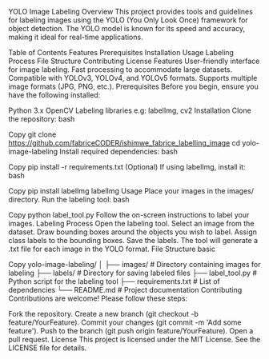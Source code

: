 YOLO Image Labeling
Overview
This project provides tools and guidelines for labeling images using the YOLO (You Only Look Once) framework for object detection. The YOLO model is known for its speed and accuracy, making it ideal for real-time applications.

Table of Contents
Features
Prerequisites
Installation
Usage
Labeling Process
File Structure
Contributing
License
Features
User-friendly interface for image labeling.
Fast processing to accommodate large datasets.
Compatible with YOLOv3, YOLOv4, and YOLOv5 formats.
Supports multiple image formats (JPG, PNG, etc.).
Prerequisites
Before you begin, ensure you have the following installed:

Python 3.x
OpenCV
Labeling libraries e.g: labelImg, cv2
Installation
Clone the repository:
bash

Copy
git clone https://github.com/fabriceCODER/ishimwe_fabrice_labelling_image
cd yolo-image-labeling
Install required dependencies:
bash

Copy
pip install -r requirements.txt
(Optional) If using labelImg, install it:
bash

Copy
pip install labelImg
labelImg
Usage
Place your images in the images/ directory.
Run the labeling tool:
bash

Copy
python label_tool.py
Follow the on-screen instructions to label your images.
Labeling Process
Open the labeling tool.
Select an image from the dataset.
Draw bounding boxes around the objects you wish to label.
Assign class labels to the bounding boxes.
Save the labels. The tool will generate a .txt file for each image in the YOLO format.
File Structure
basic

Copy
yolo-image-labeling/
│
├── images/          # Directory containing images for labeling
├── labels/          # Directory for saving labeled files
├── label_tool.py    # Python script for the labeling tool
├── requirements.txt  # List of dependencies
└── README.md        # Project documentation
Contributing
Contributions are welcome! Please follow these steps:

Fork the repository.
Create a new branch (git checkout -b feature/YourFeature).
Commit your changes (git commit -m 'Add some feature').
Push to the branch (git push origin feature/YourFeature).
Open a pull request.
License
This project is licensed under the MIT License. See the LICENSE file for details.
